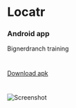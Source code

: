 # Locatr
### Android app
Bignerdranch training

#
[Download apk](../../raw/master/app/build/outputs/apk/app-debug.apk)
#
![Screenshot](../../raw/master/screenshot1.png)

